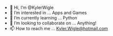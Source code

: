 - 👋 Hi, I’m @KylerWigle
- 👀 I’m interested in ... Apps and Games
- 🌱 I’m currently learning ... Python
- 💞️ I’m looking to collaborate on ... Anything!
- 📫 How to reach me ... Kyler.Wigle@hotmail.com

<!---
KylerWigle/KylerWigle is a ✨ special ✨ repository because its `README.md` (this file) appears on your GitHub profile.
You can click the Preview link to take a look at your changes.
--->
